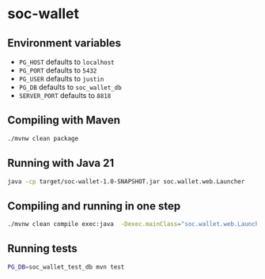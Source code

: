 # soc-wallet

## Environment variables

- `PG_HOST` defaults to `localhost`
- `PG_PORT` defaults to `5432`
- `PG_USER` defaults to `justin` 
- `PG_DB` defaults to `soc_wallet_db`
- `SERVER_PORT` defaults to `8818`

## Compiling with Maven

```bash 
./mvnw clean package
```

## Running with Java 21

```bash 
java -cp target/soc-wallet-1.0-SNAPSHOT.jar soc.wallet.web.Launcher
```

## Compiling and running in one step

```bash
./mvnw clean compile exec:java  -Dexec.mainClass="soc.wallet.web.Launcher"
```

## Running tests
```bash
PG_DB=soc_wallet_test_db mvn test
```
